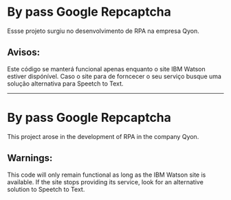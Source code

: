 # By pass Google Repcaptcha

Essse projeto surgiu no desenvolvimento de RPA na empresa Qyon.

## Avisos:
Este código se manterá funcional apenas enquanto o site IBM Watson estiver dispónível.
Caso o site para de forncecer o seu serviço busque uma solução alternativa para Speetch to Text.

----


# By pass Google Repcaptcha

This project arose in the development of RPA in the company Qyon.

## Warnings:
This code will only remain functional as long as the IBM Watson site is available.
If the site stops providing its service, look for an alternative solution to Speetch to Text.
